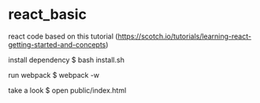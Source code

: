 # react_basic


react code based on this tutorial
(https://scotch.io/tutorials/learning-react-getting-started-and-concepts)


install dependency
$ bash install.sh

run webpack
$ webpack -w

take a look
$ open public/index.html



